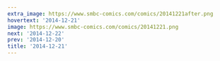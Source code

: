 ```yaml
---
extra_image: https://www.smbc-comics.com/comics/20141221after.png
hovertext: '2014-12-21'
image: https://www.smbc-comics.com/comics/20141221.png
next: '2014-12-22'
prev: '2014-12-20'
title: '2014-12-21'
---
```

